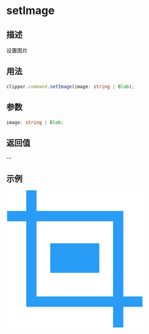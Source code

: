 # setImage

<backTop />

## 描述

设置图片

## 用法

```ts
clipper.command.setImage(image: string | Blob);
```

## 参数

```ts
image: string | Blob;
```

## 返回值

--

## 示例

<img src='/public/logo.svg'/>
